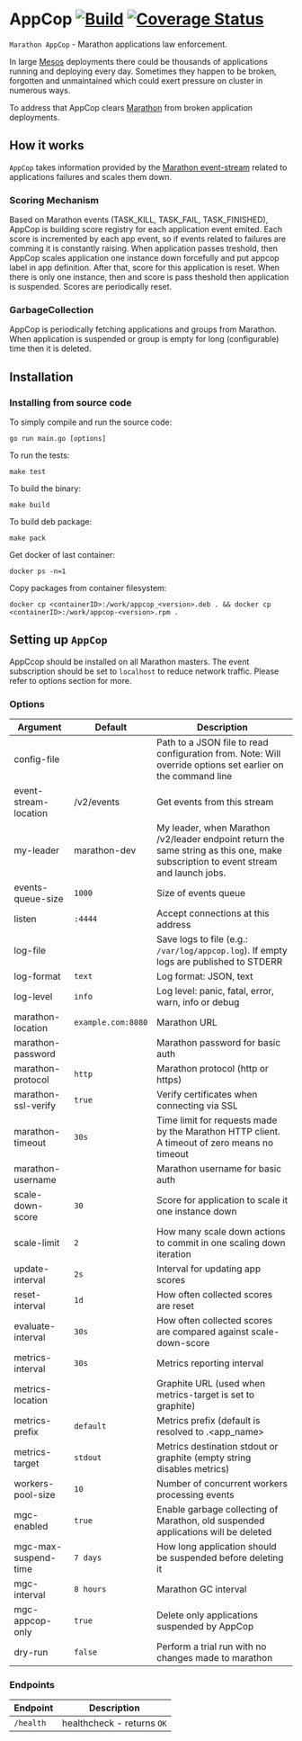 # AppCop [![Build](https://travis-ci.org/allegro/marathon-appcop.svg?branch=master)](https://travis-ci.org/allegro/marathon-appcop.svg?branch=master) [![Coverage Status](https://coveralls.io/repos/github/allegro/marathon-appcop/badge.svg?branch=master)](https://coveralls.io/github/allegro/marathon-appcop?branch=master)

`Marathon AppCop` - Marathon applications law enforcement.

In large [Mesos](mesos.apache.org) deployments there could be thousands of applications running and deploying every day.
Sometimes they happen to be broken, forgotten and unmaintained which could exert pressure on cluster in numerous ways.

To address that AppCop clears [Marathon](https://github.com/mesosphere/marathon) from broken application deployments.

## How it works

`AppCop` takes information provided by the [Marathon event-stream](https://mesosphere.github.io/marathon/docs/event-bus.html)
related to applications failures and scales them down.

### Scoring Mechanism

Based on Marathon events (TASK_KILL, TASK_FAIL, TASK_FINISHED),
AppCop is building score registry for each application event emited.
Each score is incremented by each app event, so if events related to failures are comming it
is constantly raising.
When application passes treshold, then AppCop scales application one instance down forcefully and put appcop label in app definition. After that, score for this application is reset.
When there is only one instance, then and score is pass theshold then application is suspended.
Scores are periodically reset.

### GarbageCollection

AppCop is periodically fetching applications and groups from Marathon.
When application is suspended or group is empty for long (configurable) time then it is deleted.


## Installation

### Installing from source code

To simply compile and run the source code:

```
go run main.go [options]
```

To run the tests:

```
make test
```

To build the binary:

```
make build
```

To build deb package:
```
make pack
```

Get docker <containerID> of last container:
```
docker ps -n=1
```
Copy packages from container filesystem:
```
docker cp <containerID>:/work/appcop_<version>.deb . && docker cp <containerID>:/work/appcop-<version>.rpm .
```


## Setting up `AppCop`

AppCcop should be installed on all Marathon masters.
The event subscription should be set to `localhost` to reduce network traffic.
Please refer to options section for more.



### Options

Argument                    | Default           | Description
----------------------------|-------------------|------------------------------------------------------
config-file                 |                   | Path to a JSON file to read configuration from. Note: Will override options set earlier on the command line
event-stream-location       | /v2/events        | Get events from this stream
my-leader                   | marathon-dev      | My leader, when Marathon /v2/leader endpoint return the same string as this one, make subscription to event stream and launch jobs.
events-queue-size           | `1000`            | Size of events queue
listen                      | `:4444`           | Accept connections at this address
log-file                    |                   | Save logs to file (e.g.: `/var/log/appcop.log`). If empty logs are published to STDERR
log-format                  | `text`            | Log format: JSON, text
log-level                   | `info`            | Log level: panic, fatal, error, warn, info or debug
marathon-location           | `example.com:8080`| Marathon URL
marathon-password           |                   | Marathon password for basic auth
marathon-protocol           | `http`            | Marathon protocol (http or https)
marathon-ssl-verify         | `true`            | Verify certificates when connecting via SSL
marathon-timeout            | `30s`             | Time limit for requests made by the Marathon HTTP client. A timeout of zero means no timeout
marathon-username           |                   | Marathon username for basic auth
scale-down-score            | `30`              | Score for application to scale it one instance down
scale-limit                 | `2`               | How many scale down actions to commit in one scaling down iteration
update-interval             | `2s`              | Interval for updating app scores
reset-interval              | `1d`              | How often collected scores are reset
evaluate-interval           | `30s`             | How often collected scores are compared against scale-down-score
metrics-interval            | `30s`             | Metrics reporting interval
metrics-location            |                   | Graphite URL (used when metrics-target is set to graphite)
metrics-prefix              | `default`         | Metrics prefix (default is resolved to <hostname>.<app_name>
metrics-target              | `stdout`          | Metrics destination stdout or graphite (empty string disables metrics)
workers-pool-size           | `10`              | Number of concurrent workers processing events
mgc-enabled                 | `true`            | Enable garbage collecting of Marathon, old suspended applications will be deleted
mgc-max-suspend-time        | `7 days`          | How long application should be suspended before deleting it
mgc-interval                | `8 hours`         | Marathon GC interval
mgc-appcop-only             | `true`            | Delete only applications suspended by AppCop
dry-run                     | `false`           | Perform a trial run with no changes made to marathon


### Endpoints

Endpoint  | Description
----------|------------------------------------------------------------------------------------
`/health` | healthcheck - returns `OK`
